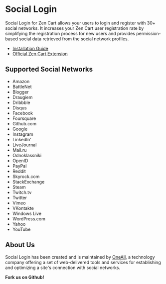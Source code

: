 # Social Login
Social Login for Zen Cart allows your users to login and register with 30+ social networks. 
It increases your Zen Cart user registration rate by simplifying the registration process for 
new users and provides permission-based social data retrieved from the social network profiles.


* [Installation Guide](http://docs.oneall.com/plugins/guide/social-login-zen-cart/)
* [Official Zen Cart Extension](https://www.zen-cart.com/downloads.php?do=file&id=1669)


## Supported Social Networks
* Amazon
* BattleNet
* Blogger
* Draugiem
* Dribbble
* Disqus
* Facebook
* Foursquare
* Github.com
* Google
* Instagram
* LinkedIn'
* LiveJournal
* Mail.ru
* Odnoklassniki
* OpenID
* PayPal
* Reddit
* Skyrock.com		
* StackExchange
* Steam
* Twitch.tv
* Twitter
* Vimeo
* VKontakte
* Windows Live
* WordPress.com
* Yahoo
* YouTube


## About Us
Social Login has been created and is maintained by [OneAll](http://www.oneall.com/), a technology company offering a set of 
web-delivered tools and services for establishing and optimizing a site's connection with social networks.

**Fork us on Github!**
